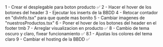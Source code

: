  
 1 - Crear el desplegable para boton producto ✅
 2 - Hacer el hover de los botones del header
 3 - Ejecutar los inserts de la BBDD
 4 - Retocar contador en "divInfo.tsx" para que quede mas bonito
 5 - Cambiar imagenes de "nuestrosProductos.tsx"
 6 - Poner el hover de los botones del header en el footer tmb
 7 - Arreglar visualizacion en producto ✅
 8 - Cambio de tema oscuro y claro, fixear funcionamiento ✅
 8.1 - Ajustas los colores del tema claro 
 9 - Cambiar el hosting de la BBDD ✅